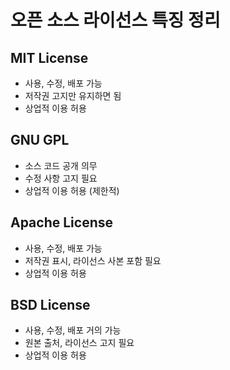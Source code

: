 # 오픈 소스 라이선스 특징 정리

## MIT License

- 사용, 수정, 배포 가능
- 저작권 고지만 유지하면 됨
- 상업적 이용 허용

## GNU GPL

- 소스 코드 공개 의무
- 수정 사항 고지 필요
- 상업적 이용 허용 (제한적)

## Apache License

- 사용, 수정, 배포 가능
- 저작권 표시, 라이선스 사본 포함 필요
- 상업적 이용 허용

## BSD License

- 사용, 수정, 배포 거의 가능
- 원본 출처, 라이선스 고지 필요
- 상업적 이용 허용

